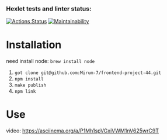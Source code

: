 ### Hexlet tests and linter status:
[![Actions Status](https://github.com/Mirum-7/frontend-project-44/workflows/hexlet-check/badge.svg)](https://github.com/Mirum-7/frontend-project-44/actions)
[![Maintainability](https://api.codeclimate.com/v1/badges/acdf7a8372a0799f8d99/maintainability)](https://codeclimate.com/github/Mirum-7/frontend-project-44/maintainability)


# Installation 

need install node:
```brew install node```

1. ```got clone git@github.com:Mirum-7/frontend-project-44.git```
2. ```npm install```
3. ```make publish```
4. ```npm link```

# Use

video: https://asciinema.org/a/P1Mh1spVGxiVWM1nV625wrC9T

